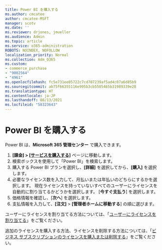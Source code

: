 ```yaml
---
title: Power BI を購入する
ms.author: cmcatee
author: cmcatee-MSFT
manager: scotv
ms.date: ''
ms.reviewer: drjones, jmueller
ms.audience: Admin
ms.topic: article
ms.service: o365-administration
ROBOTS: NOINDEX, NOFOLLOW
localization_priority: Normal
ms.collection: Adm_O365
ms.custom:
- commerce_purchase
- "9002564"
- "4961"
ms.openlocfilehash: fc5e731ee05722c7cd707239af5ad4c07a6d85b9
ms.sourcegitcommit: ab75f66355116e995b3cb5505465b31989339e28
ms.translationtype: HT
ms.contentlocale: ja-JP
ms.lasthandoff: 08/13/2021
ms.locfileid: "58323643"
---
```

# <a name="purchase-power-bi"></a>Power BI を購入する

Power BI は、**Microsoft 365 管理センター** で購入できます。

1. **[課金] > [[サービスを購入する]](https://go.microsoft.com/fwlink/p/?linkid=868433)** ページに移動します。
2. 検索ボックスを使用して「Power BI」を検索します。
3. 購入する Power BI プランを選択し、**[詳細]** を選択してから、**[購入]** を選択します。
4. 必要なライセンス数を入力して、月払いまたは年払いのどちらにするかを選択します。 現在ライセンスを持っていないすべてのユーザーにライセンスを自動的に割り当てるかどうかを選択します。 [**今すぐ支払う**] を選択します。
5. 価格情報を確認し、[**次へ**] を選択します。
6. 支払情報を入力して、**[注文]**  >  **[管理者ホームに移動する**] の順に選びます。

ユーザーにライセンスを割り当てる方法については、「[ユーザーにライセンスを割り当てる](https://docs.microsoft.com/microsoft-365/admin/manage/assign-licenses-to-users)」をご覧ください。

追加のライセンスを購入する方法、ライセンスを削除する方法については、「[ビジネス サブスクリプションのライセンスを購入または削除する](https://docs.microsoft.com/microsoft-365/commerce/licenses/buy-licenses)」をご覧ください。